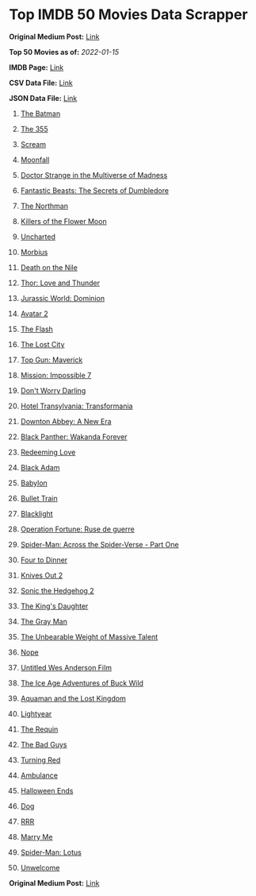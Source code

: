 # Top IMDB 50 Movies Data Scrapper

**Original Medium Post:** [Link](https://medium.com/@nishantsahoo/which-movie-should-i-watch-5c83a3c0f5b1) 

**Top 50 Movies as of:** _2022-01-15_

**IMDB Page:** [Link](http://www.imdb.com/search/title?release_date=2022,2022&title_type=feature)

**CSV Data File:** [Link](/Data/data.csv)

**JSON Data File:** [Link](/Data/data.json)

1. [The Batman](https://www.imdb.com/title/tt1877830/?ref_=adv_li_tt)

2. [The 355](https://www.imdb.com/title/tt8356942/?ref_=adv_li_tt)

3. [Scream](https://www.imdb.com/title/tt11245972/?ref_=adv_li_tt)

4. [Moonfall](https://www.imdb.com/title/tt5834426/?ref_=adv_li_tt)

5. [Doctor Strange in the Multiverse of Madness](https://www.imdb.com/title/tt9419884/?ref_=adv_li_tt)

6. [Fantastic Beasts: The Secrets of Dumbledore](https://www.imdb.com/title/tt4123432/?ref_=adv_li_tt)

7. [The Northman](https://www.imdb.com/title/tt11138512/?ref_=adv_li_tt)

8. [Killers of the Flower Moon](https://www.imdb.com/title/tt5537002/?ref_=adv_li_tt)

9. [Uncharted](https://www.imdb.com/title/tt1464335/?ref_=adv_li_tt)

10. [Morbius](https://www.imdb.com/title/tt5108870/?ref_=adv_li_tt)

11. [Death on the Nile](https://www.imdb.com/title/tt7657566/?ref_=adv_li_tt)

12. [Thor: Love and Thunder](https://www.imdb.com/title/tt10648342/?ref_=adv_li_tt)

13. [Jurassic World: Dominion](https://www.imdb.com/title/tt8041270/?ref_=adv_li_tt)

14. [Avatar 2](https://www.imdb.com/title/tt1630029/?ref_=adv_li_tt)

15. [The Flash](https://www.imdb.com/title/tt0439572/?ref_=adv_li_tt)

16. [The Lost City](https://www.imdb.com/title/tt13320622/?ref_=adv_li_tt)

17. [Top Gun: Maverick](https://www.imdb.com/title/tt1745960/?ref_=adv_li_tt)

18. [Mission: Impossible 7](https://www.imdb.com/title/tt9603212/?ref_=adv_li_tt)

19. [Don't Worry Darling](https://www.imdb.com/title/tt10731256/?ref_=adv_li_tt)

20. [Hotel Transylvania: Transformania](https://www.imdb.com/title/tt9848626/?ref_=adv_li_tt)

21. [Downton Abbey: A New Era](https://www.imdb.com/title/tt11703710/?ref_=adv_li_tt)

22. [Black Panther: Wakanda Forever](https://www.imdb.com/title/tt9114286/?ref_=adv_li_tt)

23. [Redeeming Love](https://www.imdb.com/title/tt11365186/?ref_=adv_li_tt)

24. [Black Adam](https://www.imdb.com/title/tt6443346/?ref_=adv_li_tt)

25. [Babylon](https://www.imdb.com/title/tt10640346/?ref_=adv_li_tt)

26. [Bullet Train](https://www.imdb.com/title/tt12593682/?ref_=adv_li_tt)

27. [Blacklight](https://www.imdb.com/title/tt14060094/?ref_=adv_li_tt)

28. [Operation Fortune: Ruse de guerre](https://www.imdb.com/title/tt7985704/?ref_=adv_li_tt)

29. [Spider-Man: Across the Spider-Verse - Part One](https://www.imdb.com/title/tt9362722/?ref_=adv_li_tt)

30. [Four to Dinner](https://www.imdb.com/title/tt14247286/?ref_=adv_li_tt)

31. [Knives Out 2](https://www.imdb.com/title/tt11564570/?ref_=adv_li_tt)

32. [Sonic the Hedgehog 2](https://www.imdb.com/title/tt12412888/?ref_=adv_li_tt)

33. [The King's Daughter](https://www.imdb.com/title/tt2328678/?ref_=adv_li_tt)

34. [The Gray Man](https://www.imdb.com/title/tt1649418/?ref_=adv_li_tt)

35. [The Unbearable Weight of Massive Talent](https://www.imdb.com/title/tt11291274/?ref_=adv_li_tt)

36. [Nope](https://www.imdb.com/title/tt10954984/?ref_=adv_li_tt)

37. [Untitled Wes Anderson Film](https://www.imdb.com/title/tt14230388/?ref_=adv_li_tt)

38. [The Ice Age Adventures of Buck Wild](https://www.imdb.com/title/tt13634480/?ref_=adv_li_tt)

39. [Aquaman and the Lost Kingdom](https://www.imdb.com/title/tt9663764/?ref_=adv_li_tt)

40. [Lightyear](https://www.imdb.com/title/tt10298810/?ref_=adv_li_tt)

41. [The Requin](https://www.imdb.com/title/tt11348232/?ref_=adv_li_tt)

42. [The Bad Guys](https://www.imdb.com/title/tt8115900/?ref_=adv_li_tt)

43. [Turning Red](https://www.imdb.com/title/tt8097030/?ref_=adv_li_tt)

44. [Ambulance](https://www.imdb.com/title/tt4998632/?ref_=adv_li_tt)

45. [Halloween Ends](https://www.imdb.com/title/tt10665342/?ref_=adv_li_tt)

46. [Dog](https://www.imdb.com/title/tt11252248/?ref_=adv_li_tt)

47. [RRR](https://www.imdb.com/title/tt8178634/?ref_=adv_li_tt)

48. [Marry Me](https://www.imdb.com/title/tt10223460/?ref_=adv_li_tt)

49. [Spider-Man: Lotus](https://www.imdb.com/title/tt13904644/?ref_=adv_li_tt)

50. [Unwelcome](https://www.imdb.com/title/tt12447796/?ref_=adv_li_tt)

**Original Medium Post:** [Link](https://medium.com/@nishantsahoo/which-movie-should-i-watch-5c83a3c0f5b1) 
